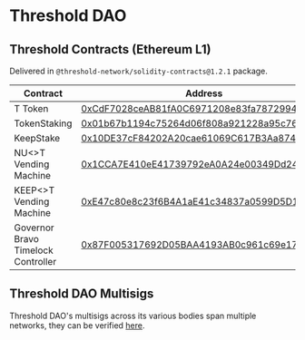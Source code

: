 # Threshold DAO

## Threshold Contracts (Ethereum L1)

Delivered in `@threshold-network/solidity-contracts@1.2.1` package.

<table><thead><tr><th width="249.54782383508018">Contract</th><th>Address</th></tr></thead><tbody><tr><td>T Token</td><td><a href="https://etherscan.io/address/0xCdF7028ceAB81fA0C6971208e83fa7872994beE5">0xCdF7028ceAB81fA0C6971208e83fa7872994beE5</a></td></tr><tr><td>TokenStaking</td><td><a href="https://etherscan.io/address/0x01b67b1194c75264d06f808a921228a95c765dd7">0x01b67b1194c75264d06f808a921228a95c765dd7</a></td></tr><tr><td>KeepStake</td><td><a href="https://etherscan.io/address/0x10DE37cF84202A20cae61069C617B3Aa874aF8b4">0x10DE37cF84202A20cae61069C617B3Aa874aF8b4</a></td></tr><tr><td>NU&#x3C;>T Vending Machine</td><td><a href="https://etherscan.io/address/0x1CCA7E410eE41739792eA0A24e00349Dd247680e">0x1CCA7E410eE41739792eA0A24e00349Dd247680e</a></td></tr><tr><td>KEEP&#x3C;>T Vending Machine</td><td><a href="https://etherscan.io/address/0xE47c80e8c23f6B4A1aE41c34837a0599D5D16bb0">0xE47c80e8c23f6B4A1aE41c34837a0599D5D16bb0</a></td></tr><tr><td>Governor Bravo Timelock Controller</td><td><a href="https://etherscan.io/address/0x87F005317692D05BAA4193AB0c961c69e175f45f">0x87F005317692D05BAA4193AB0c961c69e175f45f</a></td></tr></tbody></table>

## Threshold DAO Multisigs

Threshold DAO's multisigs across its various bodies span multiple networks, they can be verified [here](../../../governance/dao/threshold-multisigs.md).

